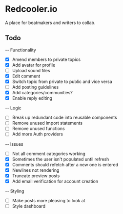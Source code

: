 # Redcooler.io

A place for beatmakers and writers to collab.

## Todo

-- Functionality

- [x] Amend members to private topics
- [x] Add avatar for profile
- [ ] Upload sound files
- [x] Edit comment
- [x] Switch topic from private to public and vice versa
- [ ] Add posting guidelines
- [x] Add categories/communities?
- [x] Enable reply editing

-- Logic

- [ ] Break up redundant code into reusable components
- [ ] Remove unused import statements
- [ ] Remove unused functions
- [ ] Add more Auth providers

-- Issues

- [ ] Not all comment categories working
- [x] Sometimes the user isn't populated until refresh
- [x] Comments should refetch after a new one is entered
- [x] Newlines not rendering
- [x] Truncate preview posts
- [x] Add email verification for account creation

-- Styling

- [ ] Make posts more pleasing to look at
- [ ] Style dashboard
